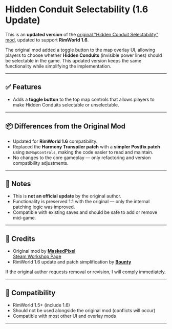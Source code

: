 # Hidden Conduit Selectability (1.6 Update)

This is an **updated version** of the [original "Hidden Conduit Selectability" mod](https://steamcommunity.com/sharedfiles/filedetails/?id=3393599165), updated to support **RimWorld 1.6**.

The original mod added a toggle button to the map overlay UI, allowing players to choose whether **Hidden Conduits** (invisible power lines) should be selectable in the game. This updated version keeps the same functionality while simplifying the implementation.

---

## ✅ Features

- Adds a **toggle button** to the top map controls that allows players to make Hidden Conduits selectable or unselectable.

---

## 📦 Differences from the Original Mod

- Updated for **RimWorld 1.6** compatibility.
- Replaced the **Harmony Transpiler patch** with a **simpler Postfix patch** using `DoMapControls`, making the code easier to read and maintain.
- No changes to the core gameplay — only refactoring and version compatibility adjustments.

---

## 📌 Notes

- This is **not an official update** by the original author.
- Functionality is preserved 1:1 with the original — only the internal patching logic was improved.
- Compatible with existing saves and should be safe to add or remove mid-game.

---

## 📜 Credits

- Original mod by **[MaskedPixel](https://steamcommunity.com/profiles/76561198089998393)**  
  [Steam Workshop Page](https://steamcommunity.com/sharedfiles/filedetails/?id=3393599165)
- RimWorld 1.6 update and patch simplification by **[Bounty](https://github.com/b0unt9)**

If the original author requests removal or revision, I will comply immediately.

---

## 🔧 Compatibility

- RimWorld 1.5+ (include 1.6)
- Should not be used alongside the original mod (conflicts will occur)
- Compatible with most other UI and overlay mods

---